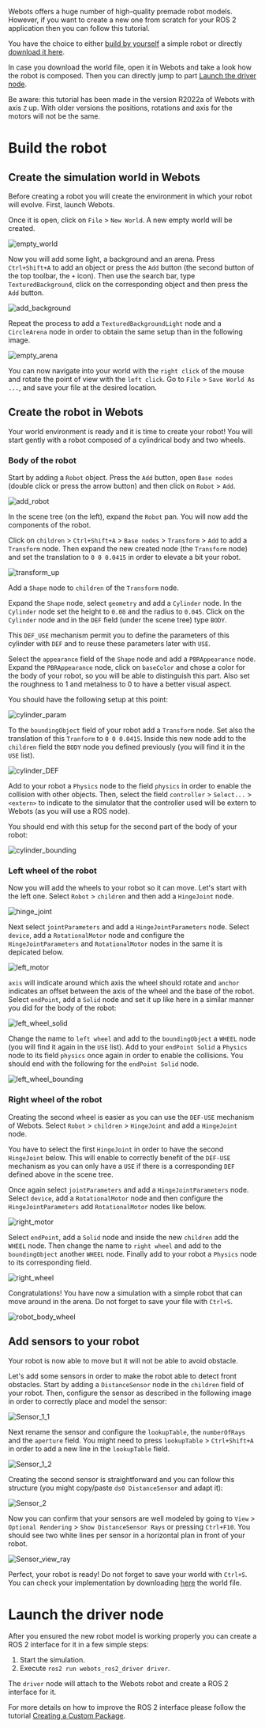 Webots offers a huge number of high-quality premade robot models.
However, if you want to create a new one from scratch for your ROS 2 application then you can follow this tutorial.

You have the choice to either [build by yourself](https://github.com/cyberbotics/webots_ros2/wiki/Tutorial-Create-Webots-Robot#build-the-robot) a simple robot or directly [download it here](./assets/tutorialCreateWebotsRobot/my_world.wbt).

In case you download the world file, open it in Webots and take a look how the robot is composed. Then you can directly jump to part [Launch the driver node](https://github.com/cyberbotics/webots_ros2/wiki/Tutorial-Create-Webots-Robot#launch-the-driver-node).

Be aware: this tutorial has been made in the version R2022a of Webots with axis `Z` up.
With older versions the positions, rotations and axis for the motors will not be the same.

# Build the robot

## Create the simulation world in Webots

Before creating a robot you will create the environment in which your robot will evolve.
First, launch Webots.

Once it is open, click on `File` > `New World`.
A new empty world will be created.

![empty_world](./assets/tutorialCreateWebotsRobot/empty_world.png)

Now you will add some light, a background and an arena.
Press `Ctrl+Shift+A` to add an object or press the `Add` button (the second button of the top toolbar, the `+` icon).
Then use the search bar, type `TexturedBackground`, click on the corresponding object and then press the `Add` button.

![add_background](./assets/tutorialCreateWebotsRobot/add_background.png)

Repeat the process to add a `TexturedBackgroundLight` node and a `CircleArena` node in order to obtain the same setup than in the following image.

![empty_arena](./assets/tutorialCreateWebotsRobot/empty_arena.png)

You can now navigate into your world with the `right click` of the mouse and rotate the point of view with the `left click`.
Go to `File` > `Save World As ...`, and save your file at the desired location.

## Create the robot in Webots

Your world environment is ready and it is time to create your robot!
You will start gently with a robot composed of a cylindrical body and two wheels.

### Body of the robot

Start by adding a `Robot` object.
Press the `Add` button, open `Base nodes` (double click or press the arrow button) and then click on `Robot` > `Add`.

![add_robot](./assets/tutorialCreateWebotsRobot/add_robot.png)

In the scene tree (on the left), expand the `Robot` pan.
You will now add the components of the robot.

Click on `children` > `Ctrl+Shift+A` > `Base nodes` > `Transform` > `Add` to add a `Transform` node.
Then expand the new created node (the `Transform` node) and set the translation to `0 0 0.0415` in order to elevate a bit your robot.

![transform_up](./assets/tutorialCreateWebotsRobot/transform_up.png)

Add a `Shape` node to `children` of the `Transform` node.

Expand the `Shape` node, select `geometry` and add a `Cylinder` node.
In the `Cylinder` node set the height to `0.08` and the radius to `0.045`.
Click on the `Cylinder` node and in the `DEF` field (under the scene tree) type `BODY`.

This `DEF_USE` mechanism permit you to define the parameters of this cylinder with `DEF` and to reuse these parameters later with `USE`.

Select the `appearance` field of the `Shape` node and add a `PBRAppearance` node.
Expand the `PBRAppearance` node, click on `baseColor` and chose a color for the body of your robot, so you will be able to distinguish this part.
Also set the roughness to 1 and metalness to 0 to have a better visual aspect.

You should have the following setup at this point:

![cylinder_param](./assets/tutorialCreateWebotsRobot/cylinder_param.png)

To the `boundingObject` field of your robot add a `Transform` node.
Set also the translation of this `Tranform` to `0 0 0.0415`.
Inside this new node add to the `children` field the `BODY` node you defined previously (you will find it in the `USE` list).

![cylinder_DEF](./assets/tutorialCreateWebotsRobot/cylinder_DEF.png)

Add to your robot a `Physics` node to the field `physics` in order to enable the collision with other objects.
Then, select the field `controller` > `Select...` > `<extern>` to indicate to the simulator that the controller used will be extern to Webots (as you will use a ROS node).

You should end with this setup for the second part of the body of your robot:

![cylinder_bounding](./assets/tutorialCreateWebotsRobot/cylinder_bounding.png)

### Left wheel of the robot

Now you will add the wheels to your robot so it can move.
Let's start with the left one.
Select `Robot` > `children` and then add a `HingeJoint` node.

![hinge_joint](./assets/tutorialCreateWebotsRobot/hinge_joint.png)

Next select `jointParameters` and add a `HingeJointParameters` node.
Select `device`, add a `RotationalMotor` node and configure the `HingeJointParameters` and `RotationalMotor` nodes in the same it is depicated below.

![left_motor](./assets/tutorialCreateWebotsRobot/left_motor.png)

`axis` will indicate around which axis the wheel should rotate and `anchor` indicates an offset between the axis of the wheel and the base of the robot.
Select `endPoint`, add a `Solid` node and set it up like here in a similar manner you did for the body of the robot:

![left_wheel_solid](./assets/tutorialCreateWebotsRobot/left_wheel_solid.png)

Change the name to `left wheel` and add to the `boundingObject` a `WHEEL` node (you will find it again in the `USE` list).
Add to your `endPoint Solid` a `Physics` node to its field `physics` once again in order to enable the collisions.
You should end with the following for the `endPoint Solid` node.

![left_wheel_bounding](./assets/tutorialCreateWebotsRobot/left_wheel_bounding.png)

### Right wheel of the robot

Creating the second wheel is easier as you can use the `DEF-USE` mechanism of Webots.
Select `Robot` > `children` > `HingeJoint` and add a `HingeJoint` node.

You have to select the first `HingeJoint` in order to have the second `HingeJoint` below.
This will enable to correctly benefit of the `DEF-USE` mechanism as you can only have a `USE` if there is a corresponding `DEF` defined above in the scene tree.

Once again select `jointParameters` and add a `HingeJointParameters` node.
Select `device`, add a `RotationalMotor` node and then configure the `HingeJointParameters` add `RotationalMotor` nodes like below.

![right_motor](./assets/tutorialCreateWebotsRobot/right_motor.png)

Select `endPoint`, add a `Solid` node and inside the new `children` add the `WHEEL` node.
Then change the name to `right wheel` and add to the `boundingObject` another `WHEEL` node.
Finally add to your robot a `Physics` node to its corresponding field.

![right_wheel](./assets/tutorialCreateWebotsRobot/right_wheel.png)

Congratulations!
You have now a simulation with a simple robot that can move around in the arena.
Do not forget to save your file with `Ctrl+S`.

![robot_body_wheel](./assets/tutorialCreateWebotsRobot/robot_body_wheel.png)

## Add sensors to your robot

Your robot is now able to move but it will not be able to avoid obstacle.

Let's add some sensors in order to make the robot able to detect front obstacles.
Start by adding a `DistanceSensor` node in the `children` field of your robot.
Then, configure the sensor as described in the following image in order to correctly place and model the sensor:

![Sensor_1_1](./assets/tutorialCreateWebotsRobot/Sensor_1_1.png)

Next rename the sensor and configure the `lookupTable`, the `numberOfRays` and the `aperture` field.
You might need to press `lookupTable` > `Ctrl+Shift+A` in order to add a new line in the `lookupTable` field.

![Sensor_1_2](./assets/tutorialCreateWebotsRobot/Sensor_1_2.png)

Creating the second sensor is straightforward and you can follow this structure (you might copy/paste `ds0 DistanceSensor` and adapt it):

![Sensor_2](./assets/tutorialCreateWebotsRobot/Sensor_2.png)

Now you can confirm that your sensors are well modeled by going to `View` > `Optional Rendering` > `Show DistanceSensor Rays` or pressing `Ctrl+F10`.
You should see two white lines per sensor in a horizontal plan in front of your robot.

![Sensor_view_ray](./assets/tutorialCreateWebotsRobot/Sensor_view_ray.png)

Perfect, your robot is ready! Do not forget to save your world with `Ctrl+S`.
You can check your implementation by downloading [here](./assets/tutorialCreateWebotsRobot/my_world.wbt) the world file.

# Launch the driver node

After you ensured the new robot model is working properly you can create a ROS 2 interface for it in a few simple steps:
1. Start the simulation.
2. Execute `ros2 run webots_ros2_driver driver`.

The `driver` node will attach to the Webots robot and create a ROS 2 interface for it.

For more details on how to improve the ROS 2 interface please follow the tutorial [Creating a Custom Package](Tutorial-Creating-a-Custom-Package).
